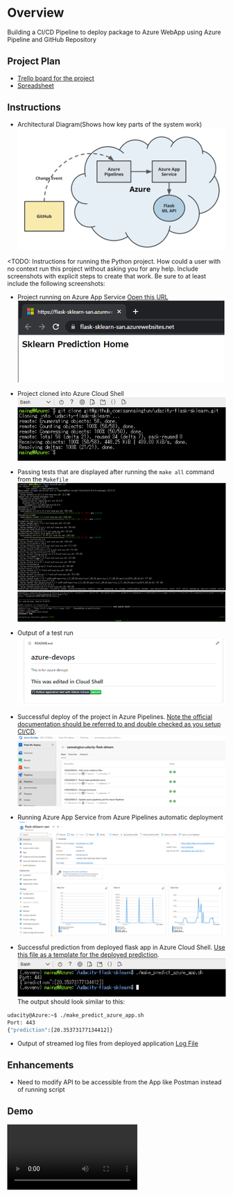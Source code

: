 # Overview

Building a CI/CD Pipeline to deploy package to Azure WebApp using Azure Pipeline and GitHub Repository

## Project Plan

- [Trello board for the project](https://trello.com/b/IyE8zLp5/udacity-project)
- [Spreadsheet](/project-management.xlsx)

## Instructions

- Architectural Diagram(Shows how key parts of the system work)
  ![Architecture](/Screenshots/architecture.png)

<TODO: Instructions for running the Python project. How could a user with no context run this project without asking you for any help. Include screenshots with explicit steps to create that work. Be sure to at least include the following screenshots:

- Project running on Azure App Service
  [Open this URL](https://flask-sklearn-san.azurewebsites.net/)
  ![Running WebApp](/Screenshots/webapp-running.png)
- Project cloned into Azure Cloud Shell
  ![Clone repo](/Screenshots/clone-cloud-shell.png)
- Passing tests that are displayed after running the `make all` command from the `Makefile`
  ![Make all](/Screenshots/make-all-1.png)
  ![Test Result](/Screenshots/make-all-2.png)
- Output of a test run
  ![Test run output](/Screenshots/github-test-pass-on-readme.png)
- Successful deploy of the project in Azure Pipelines. [Note the official documentation should be referred to and double checked as you setup CI/CD](https://docs.microsoft.com/en-us/azure/devops/pipelines/ecosystems/python-webapp?view=azure-devops).
  ![Deployment Result](/Screenshots/pipeline-result-list.png)

- Running Azure App Service from Azure Pipelines automatic deployment
  ![Running App Service](/Screenshots/running-app-service.png)

- Successful prediction from deployed flask app in Azure Cloud Shell. [Use this file as a template for the deployed prediction](https://github.com/udacity/nd082-Azure-Cloud-DevOps-Starter-Code/blob/master/C2-AgileDevelopmentwithAzure/project/starter_files/flask-sklearn/make_predict_azure_app.sh).
  ![Prediction Result](/Screenshots/make-predict.png)
  The output should look similar to this:

```bash
udacity@Azure:~$ ./make_predict_azure_app.sh
Port: 443
{"prediction":[20.35373177134412]}
```

- Output of streamed log files from deployed application
  [Log File](/Logs/2022_09_20_lw0sdlwk0001TB_default_docker.log)
  >

## Enhancements

- Need to modify API to be accessible from the App like Postman instead of running script

## Demo

![Demo Video](/Screenshots/Demo.mp4)
